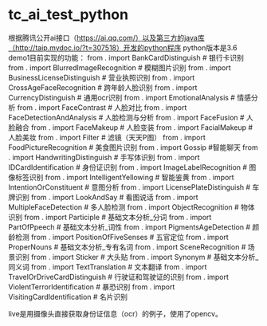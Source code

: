 # tc_ai_test_python
根据腾讯公开ai接口（https://ai.qq.com/）以及第三方的java库（http://taip.mydoc.io/?t=307518）开发的python程序
python版本是3.6
demo1目前实现的功能：
from . import BankCardDistinguish # 银行卡识别
from . import BlurredImageRecognition # 模糊图片识别
from . import BusinessLicenseDistinguish # 营业执照识别
from . import CrossAgeFaceRecognition # 跨年龄人脸识别
from . import CurrencyDistinguish # 通用ocr识别
from . import EmotionalAnalysis # 情感分析
from . import FaceContrast # 人脸对比
from . import FaceDetectionAndAnalysis # 人脸检测与分析
from . import FaceFusion # 人脸融合
from . import FaceMakeup # 人脸变装
from . import FacialMakeup # 人脸美妆
from . import Filter # 滤镜（天天P图）
from . import FoodPictureRecognition # 美食图片识别
from . import Gossip #智能聊天
from . import HandwritingDistinguish # 手写体识别
from . import IDCardIdentification # 身份证识别
from . import ImageLabelRecognition # 图像标签识别
from . import IntelligentYellowing # 智能鉴黄
from . import IntentionOrConstituent # 意图分析
from . import LicensePlateDistinguish # 车牌识别
from . import LookAndSay # 看图说话
from . import MultipleFaceDetection # 多人脸检测
from . import ObjectRecognition # 物体识别
from . import Participle # 基础文本分析_分词
from . import PartOfPpeech # 基础文本分析_词性
from . import PigmentsAgeDetection # 颜龄检测
from . import PositionOfFiveSenses # 五官定位
from . import ProperNouns # 基础文本分析_专有名词
from . import SceneRecognition # 场景识别
from . import Sticker # 大头贴
from . import Synonym # 基础文本分析_同义词
from . import TextTranslation # 文本翻译
from . import TravelOrDriveCardDistinguish # 行驶证和驾驶证的识别
from . import ViolentTerrorIdentification # 暴恐识别
from . import VisitingCardIdentification # 名片识别

live是用摄像头直接获取身份证信息（ocr）的例子，使用了opencv。
